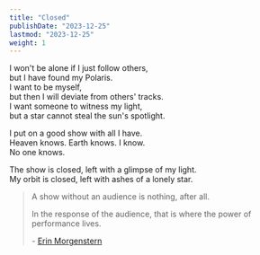 ```yaml
---
title: "Closed"
publishDate: "2023-12-25"
lastmod: "2023-12-25"
weight: 1
---
```


I won't be alone if I just follow others,<br/>
but I have found my Polaris.<br/>
I want to be myself,<br/>
but then I will deviate from others' tracks.<br/>
I want someone to witness my light,<br/>
but a star cannot steal the sun's spotlight.<br/>

I put on a good show with all I have.<br/>
Heaven knows. Earth knows. I know.<br/>
No one knows.<br/>

The show is closed, left with a glimpse of my light.<br/>
My orbit is closed, left with ashes of a lonely star.<br/>

> A show without an audience is nothing, after all.
>
> In the response of the audience, that is where the power of performance lives.
>
> \- [Erin Morgenstern](https://www.goodreads.com/quotes/3249595-a-show-without-an-audience-is-nothing-after-all-in)
